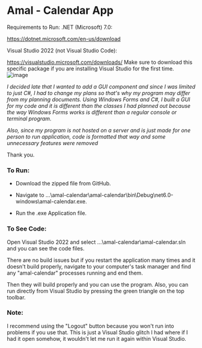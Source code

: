 # Amal - Calendar App 
Requirements to Run: .NET (Microsoft) 7.0:

https://dotnet.microsoft.com/en-us/download

Visual Studio 2022 (not Visual Studio Code):

https://visualstudio.microsoft.com/downloads/
Make sure to download this specific package if you are installing Visual Studio for the first time.
![image](https://github.com/amalbiz/calendar/assets/72426926/91464f69-1e6e-411b-9fc8-bb54fcf7c955)


*I decided late that I wanted to add a GUI component and since I was limited to just C#, I had to change my plans so that's why my program may differ from my planning documents. Using Windows Forms and C#, I built a GUI for my code and it is different than the classes I had planned out because the way Windows Forms works is different than a regular console or terminal program.*

*Also, since my program is not hosted on a server and is just made for one person to run application, code is formatted that way and some unnecessary features were removed*

Thank you.

### To Run:
- Download the zipped file from GitHub.

- Navigate to ...\amal-calendar\amal-calendar\bin\Debug\net6.0-windows\amal-calendar.exe.

- Run the .exe Application file.

### To See Code:

Open Visual Studio 2022 and select  ...\amal-calendar\amal-calendar.sln and you can see the code files.

There are no build issues but if you restart the application many times and it doesn't build properly,
navigate to your computer's task manager and find any "amal-calendar" processes running and end them.

Then they will build properly and you can use the program.
Also, you can run directly from Visual Studio by pressing the green triangle on the top toolbar.

### Note:
I recommend using the "Logout" button because you won't run into problems if you use that. This is just a Visual Studio glitch I had where if I had it open somehow, it wouldn't let me run it again within Visual Studio.
